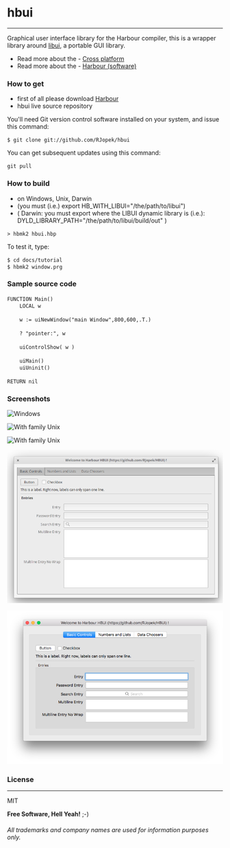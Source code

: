 # **hbui**
---
Graphical user interface library for the Harbour compiler, this is a wrapper library around [libui](https://github.com/andlabs/libui), a portable GUI library.

- Read more about the - [Cross platform](https://en.wikipedia.org/wiki/Cross-platform)
- Read more about the - [Harbour (software)](https://en.wikipedia.org/wiki/Harbour_(software))

### How to get
- first of all please download [Harbour](https://github.com/harbour/core)
- hbui live source repository

You'll need Git version control software installed on your system, and issue this command:
```
$ git clone git://github.com/RJopek/hbui
```
You can get subsequent updates using this command:

```
git pull
```

### How to build
- on Windows, Unix, Darwin
- (you must (i.e.) export HB_WITH_LIBUI="/the/path/to/libui")
-   ( Darwin: you must export where the LIBUI dynamic library is (i.e.): DYLD_LIBRARY_PATH="/the/path/to/libui/build/out" )  

```
> hbmk2 hbui.hbp
```
To test it, type:
```
$ cd docs/tutorial
$ hbmk2 window.prg
```

### Sample source code
```
FUNCTION Main()
    LOCAL w

    w := uiNewWindow("main Window",800,600,.T.)

    ? "pointer:", w

    uiControlShow( w )

    uiMain()
    uiUninit()

RETURN nil
```

### Screenshots
![Windows](docs/tutorial/window_window.png "Windows 10 desktop")

![With family Unix](docs/tutorial/window_freebsd.png "With family Unix FreeBSD desktop MATE, based on GNOME 2.32.")

![With family Unix](docs/tutorial/window_solaris.png "With family Unix Oracle Solaris desktop, based on GNOME 2.30.")

![GNU/Linux](docs/tutorial/window_elementary.png "With family Linux Elementary desktop Pantheon, based on GNOME")

![OS X](docs/tutorial/window_darwin.png "Desktop Aqua in OS X")

### License
---
MIT

**Free Software, Hell Yeah!** ;-)

###### All trademarks and company names are used for information purposes only.
